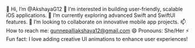 👋 Hi, I’m @AkshayaG12
👀 I’m interested in building user-friendly, scalable iOS applications.
🌱 I’m currently exploring advanced Swift and SwiftUI features.
💞️ I’m looking to collaborate on innovative mobile app projects.
📫 How to reach me: gunnepalliakshaya12@gmail.com
😄 Pronouns: She/Her
⚡ Fun fact: I love adding creative UI animations to enhance user experiences!
<!---
AkshayaG12/AkshayaG12 is a ✨ special ✨ repository because its `README.md` (this file) appears on your GitHub profile.
You can click the Preview link to take a look at your changes.
--->
